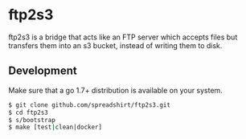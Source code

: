 # ftp2s3

ftp2s3 is a bridge that acts like an FTP server which accepts files but transfers them into an s3 bucket, instead of writing them to disk.

## Development

Make sure that a go 1.7+ distribution is available on your system.

```sh
$ git clone github.com/spreadshirt/ftp2s3.git
$ cd ftp2s3
$ s/bootstrap
$ make [test|clean|docker]
```
